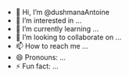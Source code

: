 - 👋 Hi, I’m @dushmanaAntoine
- 👀 I’m interested in ...
- 🌱 I’m currently learning ...
- 💞️ I’m looking to collaborate on ...
- 📫 How to reach me ...
- 😄 Pronouns: ...
- ⚡ Fun fact: ...

<!---
dushmanaAntoine/dushmanaAntoine is a ✨ special ✨ repository because its `README.md` (this file) appears on your GitHub profile.
You can click the Preview link to take a look at your changes.
--->
